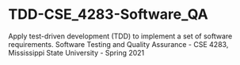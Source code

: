 # TDD-CSE_4283-Software_QA
Apply test-driven development (TDD) to implement a set of software requirements. Software Testing and Quality Assurance - CSE 4283, Mississippi State University - Spring 2021
